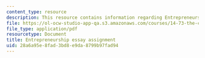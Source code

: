 ```yaml
---
content_type: resource
description: This resource contains information regarding Entrepreneurship
file: https://ol-ocw-studio-app-qa.s3.amazonaws.com/courses/14-73-the-challenge-of-world-poverty-spring-2011/28a6a95e8fad3bd8e9da8799b97fad94_MIT14_73S11_entre.pdf
file_type: application/pdf
resourcetype: Document
title: Entrepreneurship essay assignment
uid: 28a6a95e-8fad-3bd8-e9da-8799b97fad94
---
```

